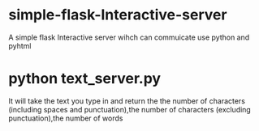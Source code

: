# simple-flask-Interactive-server
 A simple flask Interactive server wihch can commuicate
 use python and pyhtml 

 # python text_server.py
 It will take the text you type in and return the the number of characters (including spaces and punctuation),the number of characters (excluding punctuation),the number of words